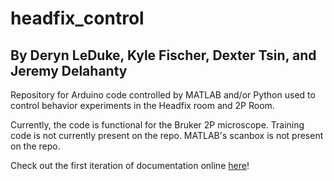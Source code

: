 # headfix_control
## By Deryn LeDuke, Kyle Fischer, Dexter Tsin, and Jeremy Delahanty

Repository for Arduino code controlled by MATLAB and/or Python used to control behavior experiments in the Headfix room and 2P Room.

Currently, the code is functional for the Bruker 2P microscope. Training code is not currently present on the repo. MATLAB's scanbox is not present on the repo.

Check out the first iteration of documentation online [here](https://bruker-control.readthedocs.io/en/latest/)!
